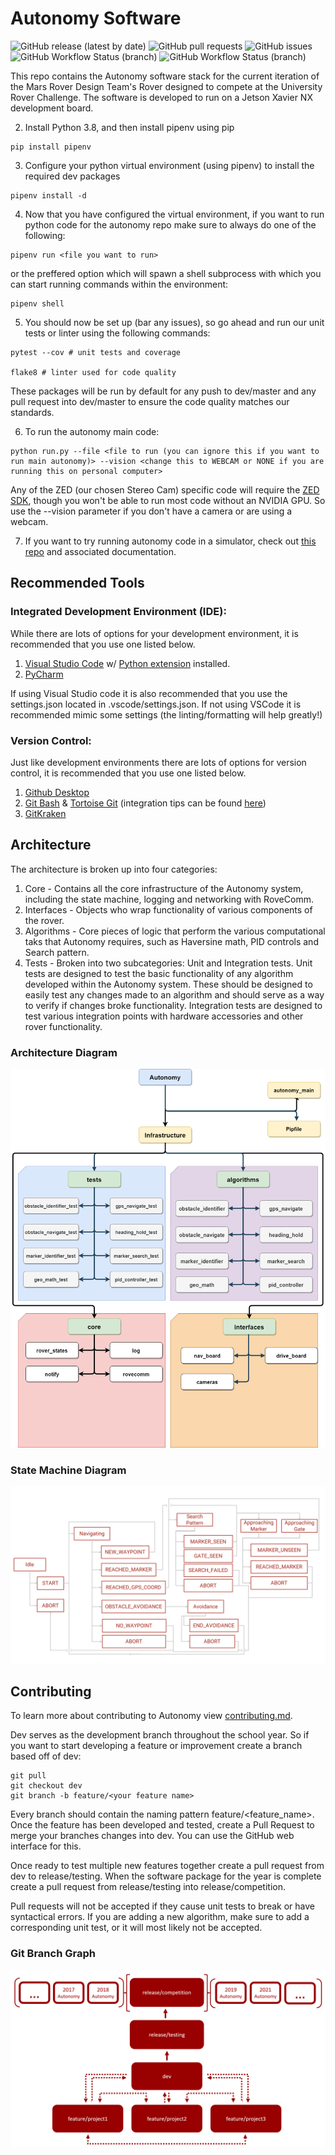 # Autonomy Software

![GitHub release (latest by date)](https://img.shields.io/github/v/release/MissouriMRDT/Autonomy_Software?style=flat)
![GitHub pull requests](https://img.shields.io/github/issues-pr/MissouriMRDT/Autonomy_Software?style=flat)
![GitHub issues](https://img.shields.io/github/issues/MissouriMRDT/Autonomy_Software)
![GitHub Workflow Status (branch)](https://img.shields.io/github/workflow/status/MissouriMRDT/Autonomy_Software/Autonomy%20Flake8%20Linter/dev?label=flake8%20linter&style=flat)
![GitHub Workflow Status (branch)](https://img.shields.io/github/workflow/status/MissouriMRDT/Autonomy_Software/Autonomy%20Unit%20Tests/dev?label=unit%20tests&style=flat)

This repo contains the Autonomy software stack for the current iteration of the Mars Rover Design Team's Rover designed
to compete at the University Rover Challenge. The software is developed to run on a Jetson Xavier NX development board.


2. Install Python 3.8, and then install pipenv using pip

```
pip install pipenv
```

3. Configure your python virtual environment (using pipenv) to install the required dev packages

```
pipenv install -d
```

4. Now that you have configured the virtual environment, if you want to run python code for the autonomy repo make sure
   to always do one of the following:

```
pipenv run <file you want to run>
```

or the preffered option which will spawn a shell subprocess with which you can start running commands within the
environment:

```
pipenv shell
```

5. You should now be set up (bar any issues), so go ahead and run our unit tests or linter using the following commands:

```
pytest --cov # unit tests and coverage

flake8 # linter used for code quality
```

These packages will be run by default for any push to dev/master and any pull request into dev/master to ensure the code
quality matches our standards.

6. To run the autonomy main code:

```
python run.py --file <file to run (you can ignore this if you want to run main autonomy)> --vision <change this to WEBCAM or NONE if you are running this on personal computer>
```

Any of the ZED (our chosen Stereo Cam) specific code will require
the [ZED SDK](https://www.stereolabs.com/developers/release/), though you won't be able to run most code without an
NVIDIA GPU. So use the --vision parameter if you don't have a camera or are using a webcam.

7. If you want to try running autonomy code in a simulator, check
   out [this repo](https://github.com/MissouriMRDT/Autonomy_Simulator) and associated documentation.

## Recommended Tools

### Integrated Development Environment (IDE):

While there are lots of options for your development environment, it is recommended that you use one listed below.

1. [Visual Studio Code](https://code.visualstudio.com/)
   w/ [Python extension](https://marketplace.visualstudio.com/items?itemName=ms-python.python) installed.
2. [PyCharm](https://www.jetbrains.com/pycharm/)

If using Visual Studio code it is also recommended that you use the settings.json located in .vscode/settings.json. If
not using VSCode it is recommended mimic some settings (the linting/formatting will help
greatly!)

### Version Control:

Just like development environments there are lots of options for version control, it is recommended that you use one
listed below.

1. [Github Desktop](https://desktop.github.com/)
2. [Git Bash](https://git-scm.com/downloads) & [Tortoise Git](https://tortoisegit.org/) (integration tips can be
   found [here](https://medium.com/@adriangodong/windows-git-bash-tortoisegit-1a866fbde27e))
3. [GitKraken](https://www.gitkraken.com/)

## Architecture

The architecture is broken up into four categories:

1. Core - Contains all the core infrastructure of the Autonomy system, including the state machine, logging and
   networking with RoveComm.
2. Interfaces - Objects who wrap functionality of various components of the rover.
3. Algorithms - Core pieces of logic that perform the various computational taks that Autonomy requires, such as
   Haversine math, PID controls and Search pattern.
4. Tests - Broken into two subcategories: Unit and Integration tests. Unit tests are designed to test the basic
   functionality of any algorithm developed within the Autonomy system. These should be designed to easily test any
   changes made to an algorithm and should serve as a way to verify if changes broke functionality. Integration tests
   are designed to test various integration points with hardware accessories and other rover functionality.

### Architecture Diagram
![Architecture Diagram](docs/architecture.png)

### State Machine Diagram
![State Machine Diagram](docs/state_machine.png)

## Contributing
To learn more about contributing to Autonomy view [contributing.md](./docs/readme_resources/contributing.md).

Dev serves as the development branch throughout the school year. So if you want to start developing a feature or
improvement create a branch based off of dev:

```
git pull
git checkout dev
git branch -b feature/<your feature name>
```

Every branch should contain the naming pattern feature/<feature_name>. Once the feature has been developed and tested,
create a Pull Request to merge your branches changes into dev. You can use the GitHub web interface for this.

Once ready to test multiple new features together create a pull request from dev to release/testing. When the software
package for the year is complete create a pull request from release/testing into release/competition.

Pull requests will not be accepted if they cause unit tests to break or have syntactical errors. If you are adding a new
algorithm, make sure to add a corresponding unit test, or it will most likely not be accepted.

### Git Branch Graph

![GitHub Diagram](docs/github.png)

<!--
## Known Issues

To properly install pyyaml:

```
pip install --global-option='--with-libyaml' pyyaml
sudo apt-get install python-dev   # for python2.x installs
sudo apt-get install python3.8-dev  # for python3.8 installs
```

To properly install python-pcl:

2. copy over pcl/and egg files from usr/lib/python3/dist-packages to .local/share/virtualenvs/Autonomy_Software/lib/python3.8/site-packages/

3. ln -s _pcl.cpython-36m-x86_64-linux-gnu.so _pcl.so in the site-packages
-->
